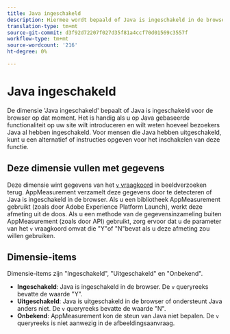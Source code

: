 ```yaml
---
title: Java ingeschakeld
description: Hiermee wordt bepaald of Java is ingeschakeld in de browser.
translation-type: tm+mt
source-git-commit: d3f92d72207f027d35f81a4ccf70d01569c3557f
workflow-type: tm+mt
source-wordcount: '216'
ht-degree: 0%

---
```



# Java ingeschakeld

De dimensie &#39;Java ingeschakeld&#39; bepaalt of Java is ingeschakeld voor de browser op dat moment. Het is handig als u op Java gebaseerde functionaliteit op uw site wilt introduceren en wilt weten hoeveel bezoekers Java al hebben ingeschakeld. Voor mensen die Java hebben uitgeschakeld, kunt u een alternatief of instructies opgeven voor het inschakelen van deze functie.

## Deze dimensie vullen met gegevens

Deze dimensie wint gegevens van het [`v` vraagkoord](/help/implement/validate/query-parameters.md) in beeldverzoeken terug. AppMeasurement verzamelt deze gegevens door te detecteren of Java is ingeschakeld in de browser. Als u een bibliotheek AppMeasurement gebruikt (zoals door Adobe Experience Platform Launch), werkt deze afmeting uit de doos. Als u een methode van de gegevensinzameling buiten AppMeasurement (zoals door API) gebruikt, zorg ervoor dat u de parameter van het `v` vraagkoord omvat die &quot;Y&quot;of &quot;N&quot;bevat als u deze afmeting zou willen gebruiken.

## Dimensie-items

Dimensie-items zijn &quot;Ingeschakeld&quot;, &quot;Uitgeschakeld&quot; en &quot;Onbekend&quot;.

* **Ingeschakeld**: Java is ingeschakeld in de browser. De `v` queryreeks bevatte de waarde &quot;Y&quot;.
* **Uitgeschakeld**: Java is uitgeschakeld in de browser of ondersteunt Java anders niet. De `v` queryreeks bevatte de waarde &quot;N&quot;.
* **Onbekend**: AppMeasurement kon de steun van Java niet bepalen. De `v` queryreeks is niet aanwezig in de afbeeldingsaanvraag.
